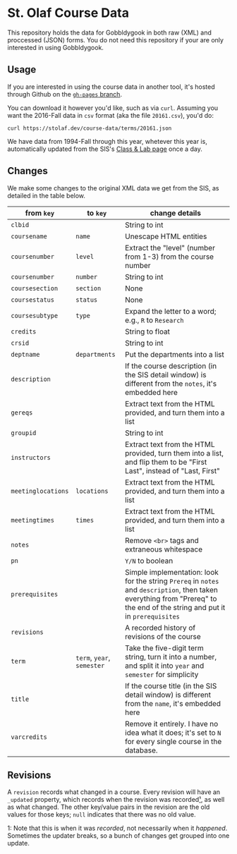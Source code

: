 St. Olaf Course Data
====================

This repository holds the data for Gobbldygook in both raw (XML) and proccessed (JSON) forms. You do not need this repository if your are only interested in using Gobbldygook.


## Usage

If you are interested in using the course data in another tool, it's hosted through Github on the [`gh-pages` branch](https://github.com/stodevx/course-data/tree/gh-pages).

You can download it however you'd like, such as via `curl`. Assuming you want the 2016-Fall data in `csv` format (aka the file `20161.csv`), you'd do:

```console
curl https://stolaf.dev/course-data/terms/20161.json
```

We have data from 1994-Fall through this year, whetever this year is, automatically updated from the SIS's [Class & Lab page](https://www.stolaf.edu/sis/public-aclasslab.cfm) once a day.


## Changes

We make some changes to the original XML data we get from the SIS, as detailed in the table below.

from `key` | to `key` | change details
----|-----|---
`clbid` | | String to int
`coursename` | `name` | Unescape HTML entities
`coursenumber` | `level` | Extract the "level" (number from 1-3) from the course number
`coursenumber` | `number` | String to int
`coursesection` | `section` | None
`coursestatus` | `status` | None
`coursesubtype` | `type` | Expand the letter to a word; e.g., `R` to `Research`
`credits` | | String to float
`crsid` | | String to int
`deptname` | `departments` | Put the departments into a list
`description` |  | If the course description (in the SIS detail window) is different from the `notes`, it's embedded here
`gereqs` | | Extract text from the HTML provided, and turn them into a list
`groupid` | | String to int
`instructors` | | Extract text from the HTML provided, turn them into a list, and flip them to be "First Last", instead of "Last, First"
`meetinglocations` | `locations` | Extract text from the HTML provided, and turn them into a list
`meetingtimes` | `times` | Extract text from the HTML provided, and turn them into a list
`notes` | | Remove `<br>` tags and extraneous whitespace
`pn` | | `Y/N` to boolean
`prerequisites` |  | Simple implementation: look for the string `Prereq` in `notes` and `description`, then taken everything from "Prereq" to the end of the string and put it in `prerequisites`
`revisions` |  | A recorded history of revisions of the course
`term` | `term`, `year`, `semester` | Take the five-digit term string, turn it into a number, and split it into `year` and `semester` for simplicity
`title` |  | If the course title (in the SIS detail window) is different from the `name`, it's embedded here
`varcredits` | | Remove it entirely. I have no idea what it does; it's set to `N` for every single course in the database.


## Revisions
A `revision` records what changed in a course. Every revision will have an `_updated` property, which records when the revision was recorded<a href="#fn-1">¹</a>, as well as what changed. The other key/value pairs in the revision are the old values for those keys; `null` indicates that there was no old value.

1: <a name="fn-1"/> Note that this is when it was _recorded_, not necessarily when it _happened_. Sometimes the updater breaks, so a bunch of changes get grouped into one update.
